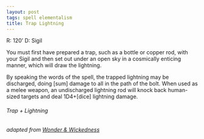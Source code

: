 ```yaml
---
layout: post
tags: spell elementalism
title: Trap Lightning
---
```

R: 120’		D: Sigil

You must first have prepared a trap, such as a bottle or copper rod, with your Sigil and then set out under an open sky in a cosmically enticing manner, which will draw the lightning. 

By speaking the words of the spell, the trapped lightning may be discharged, doing [sum] damage to all in the path of the bolt. When used as a melee weapon, an undischarged lightning rod will knock back human-sized targets and deal 1D4+[dice] lightning damage.

###### Trap + Lightning
###### adapted from [Wonder & Wickedness](https://www.drivethrurpg.com/product/145647/Wonder--Wickedness)
